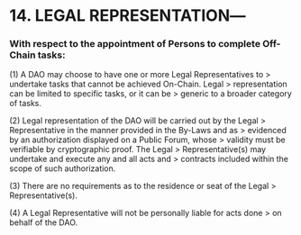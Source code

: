 # 14.  LEGAL REPRESENTATION―

 
### With respect to the appointment of Persons to complete Off-Chain tasks:

(1) A DAO may choose to have one or more Legal Representatives to
    > undertake tasks that cannot be achieved On-Chain. Legal
    > representation can be limited to specific tasks, or it can be
    > generic to a broader category of tasks.

(2) Legal representation of the DAO will be carried out by the Legal
    > Representative in the manner provided in the By-Laws and as
    > evidenced by an authorization displayed on a Public Forum, whose
    > validity must be verifiable by cryptographic proof. The Legal
    > Representative(s) may undertake and execute any and all acts and
    > contracts included within the scope of such authorization.

(3) There are no requirements as to the residence or seat of the Legal
    > Representative(s).

(4) A Legal Representative will not be personally liable for acts done
    > on behalf of the DAO.
